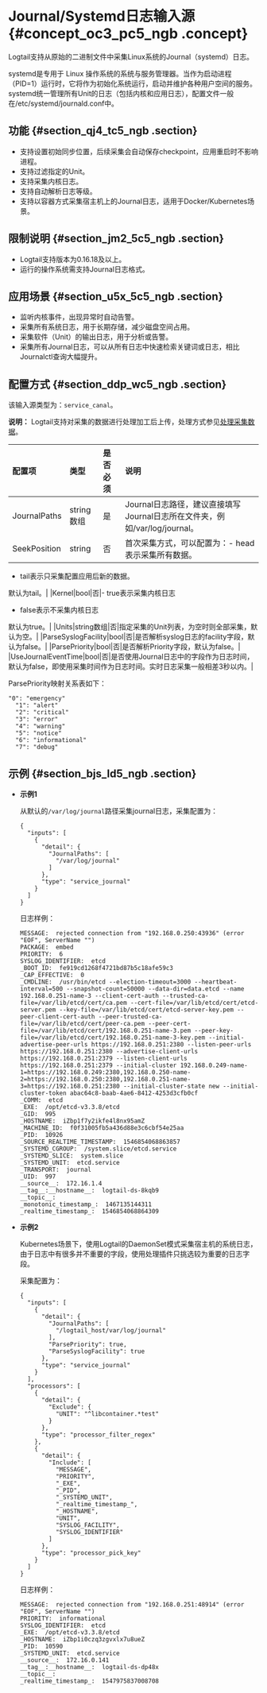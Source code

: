 # Journal/Systemd日志输入源 {#concept_oc3_pc5_ngb .concept}

Logtail支持从原始的二进制文件中采集Linux系统的Journal（systemd）日志。

systemd是专用于 Linux 操作系统的系统与服务管理器。当作为启动进程（PID=1）运行时，它将作为初始化系统运行，启动并维护各种用户空间的服务。 systemd统一管理所有Unit的日志（包括内核和应用日志），配置文件一般在/etc/systemd/journald.conf中。

## 功能 {#section_qj4_tc5_ngb .section}

-   支持设置初始同步位置，后续采集会自动保存checkpoint，应用重启时不影响进程。
-   支持过滤指定的Unit。
-   支持采集内核日志。
-   支持自动解析日志等级。
-   支持以容器方式采集宿主机上的Journal日志，适用于Docker/Kubernetes场景。

## 限制说明 {#section_jm2_5c5_ngb .section}

-   Logtail支持版本为0.16.18及以上。
-   运行的操作系统需支持Journal日志格式。

## 应用场景 {#section_u5x_5c5_ngb .section}

-   监听内核事件，出现异常时自动告警。
-   采集所有系统日志，用于长期存储，减少磁盘空间占用。
-   采集软件（Unit）的输出日志，用于分析或告警。
-   采集所有Journal日志，可以从所有日志中快速检索关键词或日志，相比Journalctl查询大幅提升。

## 配置方式 {#section_ddp_wc5_ngb .section}

该输入源类型为：`service_canal`。

**说明：** Logtail支持对采集的数据进行处理加工后上传，处理方式参见[处理采集数据](cn.zh-CN/用户指南/Logtail采集/自定义插件/处理采集数据.md)。

|配置项|类型|是否必须|说明|
|:--|:-|:---|:-|
|JournalPaths|string数组|是|Journal日志路径，建议直接填写Journal日志所在文件夹，例如/var/log/journal。|
|SeekPosition|string|否|首次采集方式，可以配置为：-   head表示采集所有数据。
-   tail表示只采集配置应用后新的数据。

默认为tail。|
|Kernel|bool|否|-   true表示采集内核日志
-   false表示不采集内核日志

默认为true。|
|Units|string数组|否|指定采集的Unit列表，为空时则全部采集，默认为空。|
|ParseSyslogFacility|bool|否|是否解析syslog日志的facility字段，默认为false。|
|ParsePriority|bool|否|是否解析Priority字段，默认为false。|
|UseJournalEventTime|bool|否|是否使用Journal日志中的字段作为日志时间，默认为false，即使用采集时间作为日志时间。实时日志采集一般相差3秒以内。|

ParsePriority映射关系表如下：

```
"0": "emergency"
  "1": "alert"
  "2": "critical"
  "3": "error"
  "4": "warning"
  "5": "notice"
  "6": "informational"
  "7": "debug"
```

## 示例 {#section_bjs_ld5_ngb .section}

-   **示例1**

    从默认的`/var/log/journal`路径采集journal日志，采集配置为：

    ```
    {
      "inputs": [
        {
          "detail": {
            "JournalPaths": [
              "/var/log/journal"
            ]
          },
          "type": "service_journal"
        }
      ]
    }
    ```

    日志样例：

    ```
    MESSAGE:  rejected connection from "192.168.0.250:43936" (error "EOF", ServerName "")
    PACKAGE:  embed
    PRIORITY:  6
    SYSLOG_IDENTIFIER:  etcd
    _BOOT_ID:  fe919cd1268f4721bd87b5c18afe59c3
    _CAP_EFFECTIVE:  0
    _CMDLINE:  /usr/bin/etcd --election-timeout=3000 --heartbeat-interval=500 --snapshot-count=50000 --data-dir=data.etcd --name 192.168.0.251-name-3 --client-cert-auth --trusted-ca-file=/var/lib/etcd/cert/ca.pem --cert-file=/var/lib/etcd/cert/etcd-server.pem --key-file=/var/lib/etcd/cert/etcd-server-key.pem --peer-client-cert-auth --peer-trusted-ca-file=/var/lib/etcd/cert/peer-ca.pem --peer-cert-file=/var/lib/etcd/cert/192.168.0.251-name-3.pem --peer-key-file=/var/lib/etcd/cert/192.168.0.251-name-3-key.pem --initial-advertise-peer-urls https://192.168.0.251:2380 --listen-peer-urls https://192.168.0.251:2380 --advertise-client-urls https://192.168.0.251:2379 --listen-client-urls https://192.168.0.251:2379 --initial-cluster 192.168.0.249-name-1=https://192.168.0.249:2380,192.168.0.250-name-2=https://192.168.0.250:2380,192.168.0.251-name-3=https://192.168.0.251:2380 --initial-cluster-state new --initial-cluster-token abac64c8-baab-4ae6-8412-4253d3cfb0cf
    _COMM:  etcd
    _EXE:  /opt/etcd-v3.3.8/etcd
    _GID:  995
    _HOSTNAME:  iZbp1f7y2ikfe4l8nx95amZ
    _MACHINE_ID:  f0f31005fb5a436d88e3c6cbf54e25aa
    _PID:  10926
    _SOURCE_REALTIME_TIMESTAMP:  1546854068863857
    _SYSTEMD_CGROUP:  /system.slice/etcd.service
    _SYSTEMD_SLICE:  system.slice
    _SYSTEMD_UNIT:  etcd.service
    _TRANSPORT:  journal
    _UID:  997
    __source__:  172.16.1.4
    __tag__:__hostname__:  logtail-ds-8kqb9
    __topic__:  
    _monotonic_timestamp_:  1467135144311
    _realtime_timestamp_:  1546854068864309
    ```

-   **示例2**

    Kubernetes场景下，使用Logtail的DaemonSet模式采集宿主机的系统日志，由于日志中有很多并不重要的字段，使用处理插件只挑选较为重要的日志字段。

    采集配置为：

    ```
    {
      "inputs": [
        {
          "detail": {
            "JournalPaths": [
              "/logtail_host/var/log/journal"
            ],
            "ParsePriority": true,
            "ParseSyslogFacility": true
          },
          "type": "service_journal"
        }
      ],
      "processors": [
        {
          "detail": {
            "Exclude": {
              "UNIT": "^libcontainer.*test"
            }
          },
          "type": "processor_filter_regex"
        },
        {
          "detail": {
            "Include": [
              "MESSAGE",
              "PRIORITY",
              "_EXE",
              "_PID",
              "_SYSTEMD_UNIT",
              "_realtime_timestamp_",
              "_HOSTNAME",
              "UNIT",
              "SYSLOG_FACILITY",
              "SYSLOG_IDENTIFIER"
            ]
          },
          "type": "processor_pick_key"
        }
      ]
    }
    ```

    日志样例：

    ```
    MESSAGE:  rejected connection from "192.168.0.251:48914" (error "EOF", ServerName "")
    PRIORITY:  informational
    SYSLOG_IDENTIFIER:  etcd
    _EXE:  /opt/etcd-v3.3.8/etcd
    _HOSTNAME:  iZbp1i0czq3zgvxlx7u8ueZ
    _PID:  10590
    _SYSTEMD_UNIT:  etcd.service
    __source__:  172.16.0.141
    __tag__:__hostname__:  logtail-ds-dp48x
    __topic__:  
    _realtime_timestamp_:  1547975837008708
    ```


